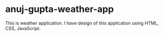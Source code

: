 # anuj-gupta-weather-app
This is weather application. I have design of this application using HTML, CSS, JavaScript. 
